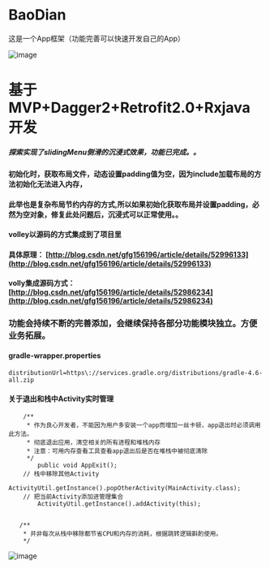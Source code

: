 # BaoDian
这是一个App框架（功能完善可以快速开发自己的App）

![image](https://github.com/yugu88/BaoDian/blob/master/doc/device-2018-12-06-153552.gif)


# 基于MVP+Dagger2+Retrofit2.0+Rxjava开发

##### 探索实现了slidingMenu侧滑的沉浸式效果，功能已完成。。
#### 初始化时，获取布局文件，动态设置padding值为空，因为include加载布局的方法初始化无法进入内存，
#### 此举也是复杂布局节约内存的方式,所以如果初始化获取布局并设置padding，必然为空对象，修复此处问题后，沉浸式可以正常使用。。
#### volley以源码的方式集成到了项目里

#### 具体原理： [http://blog.csdn.net/gfg156196/article/details/52996133](http://blog.csdn.net/gfg156196/article/details/52996133)
#### volly集成源码方式： [http://blog.csdn.net/gfg156196/article/details/52986234](http://blog.csdn.net/gfg156196/article/details/52986234)

### 功能会持续不断的完善添加，会继续保持各部分功能模块独立。方便业务拓展。

#### gradle-wrapper.properties
    distributionUrl=https\://services.gradle.org/distributions/gradle-4.6-all.zip

#### 关于退出和栈中Activity实时管理
```
    /**
     * 作为良心开发者，不能因为用户多安装一个app而增加一丝卡顿，app退出时必须调用此方法。
     * 彻底退出应用，清空相关的所有进程和堆栈内存
     * 注意：可用内存查看工具查看app退出后是否在堆栈中被彻底清除
     */
        public void AppExit();
    // 栈中移除其他Activity
        ActivityUtil.getInstance().popOtherActivity(MainActivity.class);
    // 把当前Activity添加进管理集合
        ActivityUtil.getInstance().addActivity(this);


   /**
    * 并非每次从栈中移除都节省CPU和内存的消耗，根据跳转逻辑斟酌使用。
    */
```
![image](https://github.com/yugu88/BaoDian/blob/master/app/src/main/res/mipmap-xxhdpi/main_gg.jpeg)
